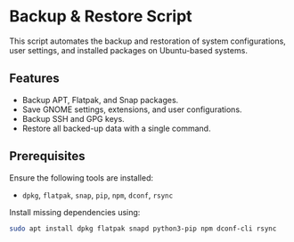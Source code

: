 # Backup & Restore Script

This script automates the backup and restoration of system configurations, user settings, and installed packages on Ubuntu-based systems.

## Features
- Backup APT, Flatpak, and Snap packages.
- Save GNOME settings, extensions, and user configurations.
- Backup SSH and GPG keys.
- Restore all backed-up data with a single command.

## Prerequisites
Ensure the following tools are installed:
- `dpkg`, `flatpak`, `snap`, `pip`, `npm`, `dconf`, `rsync`

Install missing dependencies using:
```bash
sudo apt install dpkg flatpak snapd python3-pip npm dconf-cli rsync